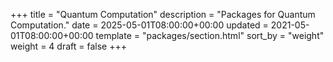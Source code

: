+++
title = "Quantum Computation"
description = "Packages for Quantum Computation."
date = 2025-05-01T08:00:00+00:00
updated = 2021-05-01T08:00:00+00:00
template = "packages/section.html"
sort_by = "weight"
weight = 4
draft = false
+++

